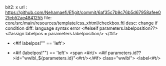 bit2: x
url : https://github.com/Nehamaefi/Efigit/commit/6af35c7b9c76b5d67958afee02feb52ae4841255
file: core/src/main/resources/template/css_xhtml/checkbox.ftl
desc: change if condition
diff: language syntax error
<#elseif parameters.labelposition??>
 <#assign labelpos = parameters.labelposition/>
 </#if>
- <#if labelpos!"" == 'left'>
+ <#if (labelpos!"") == 'left'>
 <span <#rt/>
 <#if parameters.id??>id="wwlbl_${parameters.id}"<#rt/></#if> class="wwlbl">
 <label<#t/>